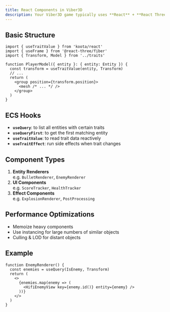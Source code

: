 ```yaml
---
title: React Components in Viber3D
description: Your Viber3D game typically uses **React** + **React Three Fiber**. Components can query data from the ECS world and render Three.js objects accordingly.
---
```


## Basic Structure

```tsx
import { useTraitValue } from 'koota/react'
import { useFrame } from '@react-three/fiber'
import { Transform, Model } from '../traits'

function PlayerModel({ entity }: { entity: Entity }) {
  const transform = useTraitValue(entity, Transform)
  // ...
  return (
    <group position={transform.position}>
      <mesh /* ... */ />
    </group>
  )
}
```

## ECS Hooks

- **`useQuery`**: to list all entities with certain traits  
- **`useQueryFirst`**: to get the first matching entity  
- **`useTraitValue`**: to read trait data reactively  
- **`useTraitEffect`**: run side effects when trait changes

## Component Types

1. **Entity Renderers**  
   e.g. `BulletRenderer`, `EnemyRenderer`  
2. **UI Components**  
   e.g. `ScoreTracker`, `HealthTracker`  
3. **Effect Components**  
   e.g. `ExplosionRenderer`, `PostProcessing`

## Performance Optimizations

- Memoize heavy components  
- Use instancing for large numbers of similar objects  
- Culling & LOD for distant objects

## Example

```tsx
function EnemyRenderer() {
  const enemies = useQuery(IsEnemy, Transform)
  return (
    <>
      {enemies.map(enemy => (
        <HifiEnemyView key={enemy.id()} entity={enemy} />
      ))}
    </>
  )
}
``` 